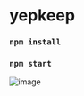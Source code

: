 # yepkeep
### `npm install`
### `npm start`

![image](https://user-images.githubusercontent.com/68821643/204076112-63db4692-5bae-475a-82b6-cec0b033fa63.png)
